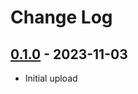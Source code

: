 # Change Log

## [0.1.0](https://github.com/typedduck/docfmt/tree/v0.1.0) - 2023-11-03

* Initial upload